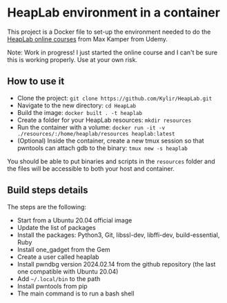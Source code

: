 # HeapLab environment in a container

This project is a Docker file to set-up the environment needed to do the [HeapLab online courses](https://www.udemy.com/course/linux-heap-exploitation-part-1) from Max Kamper from Udemy.

Note: Work in progress! I just started the online course and I can't be sure this is working properly. Use at your own risk.

## How to use it

- Clone the project: `git clone https://github.com/Kylir/HeapLab.git`
- Navigate to the new directory: `cd HeapLab`
- Build the image: `docker built . -t heaplab`
- Create a folder for your HeapLab resources: `mkdir resources`
- Run the container with a volume: `docker run -it -v ./resources/:/home/heaplab/resources heaplab:latest`
- (Optional) Inside the container, create a new tmux session so that pwntools can attach gdb to the binary: `tmux new -s heaplab`

You should be able to put binaries and scripts in the `resources` folder and the files will be accessible to both your host and container.

## Build steps details

The steps are the following:
- Start from a Ubuntu 20.04 official image
- Update the list of packages
- Install the packages: Python3, Git, libssl-dev, libffi-dev, build-essential, Ruby
- Install one_gadget from the Gem
- Create a user called heaplab
- Install pwndbg version 2024.02.14 from the github repository (the last one compatible with Ubuntu 20.04)
- Add `~/.local/bin` to the path
- Install pwntools from pip
- The main command is to run a bash shell
